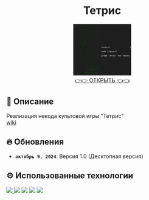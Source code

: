 

<h1 align="center">Тетрис</h1>
<div align="center">
<a href='https://azemcov.github.io/TETRIS'><img src="./src/tetris.gif" alt="Логотип «Своя Игра»" width="30%"></a>
</div>

<div align="center">
<a href='https://azemcov.github.io/TETRIS'>👉👉 ОТКРЫТЬ 👈👈</a>
</div>

## 📖 Описание

Реализация некода культовой игры "Тетрис"
<br>
[wiki](https://ru.wikipedia.org/wiki/Тетрис)
<br>


## 🔥 Обновления

- **`октябрь 9, 2024`**: Версия 1.0 (Десктопная версия)

## ⚙️ Использованные технологии

<a href="https://developer.mozilla.org/en-US/docs/Web/JavaScript">  <img src="https://upload.wikimedia.org/wikipedia/commons/6/6a/JavaScript-logo.png" height="50px"></img> </a>
<a href="https://www.typescriptlang.org/"> <img src="https://upload.wikimedia.org/wikipedia/commons/4/4c/Typescript_logo_2020.svg" height="50px"></img></a>
<a href="https://react.dev/"> <img src="https://upload.wikimedia.org/wikipedia/commons/a/a7/React-icon.svg" height="50px"></img></a>
<a href="https://html.spec.whatwg.org/multipage/"> <img src="https://upload.wikimedia.org/wikipedia/commons/3/38/HTML5_Badge.svg" height="50px"></img></a>
<a href="https://www.w3.org/Style/CSS/Overview.en.html"> <img src="https://upload.wikimedia.org/wikipedia/commons/6/62/CSS3_logo.svg" height="50px"></img></a>





